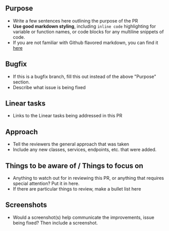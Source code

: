 ## Purpose

- Write a few sentences here outlining the purpose of the PR
- **Use good markdown styling**, including `inline code` highlighting for variable or function names, or code blocks for any multiline snippets of code.
- If you are not familiar with Github flavored markdown, you can find it [here](https://guides.github.com/features/mastering-markdown/)

## Bugfix

- If this is a bugfix branch, fill this out instead of the above "Purpose" section.
- Describe what issue is being fixed

## Linear tasks

- Links to the Linear tasks being addressed in this PR

## Approach

- Tell the reviewers the general approach that was taken
- Include any new classes, services, endpoints, etc. that were added.

## Things to be aware of / Things to focus on

- Anything to watch out for in reviewing this PR, or anything that requires special attention? Put it in here.
- If there are particular things to review, make a bullet list here

## Screenshots

- Would a screenshot(s) help communicate the improvements, issue being fixed? Then include a screenshot.
